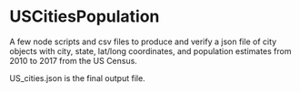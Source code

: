 # USCitiesPopulation
A few node scripts and csv files to produce and verify a json file of city objects with city, state, lat/long coordinates, and population estimates from 2010 to 2017 from the US Census. 

US_cities.json is the final output file. 
